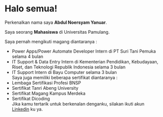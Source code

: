 # Halo semua! 

Perkenalkan nama saya **Abdul Noersyam Yanuar**.<br>

Saya seorang **Mahasiswa** di Universitas Pamulang.<br>

Saya pernah mengikuti magang diantaranya :<br>
* Power Apps/Power Automate Developer Intern di PT Suri Tani Pemuka selama 4 bulan<br>
* IT Support & Data Entry Intern di Kementerian Pendidikan, Kebudayaan, Riset, dan Teknologi Republik Indonesia selama 3 bulan<br>
* IT Support Intern di Bayu Computer selama 3 bulan<br>
Saya juga memiliki beberapa sertifikat diantaranya :<br>
* Lembaga Sertifikasi Profesi BNSP<br>
* Sertifikat Tanri Abeng University<br>
* Sertifikat Magang Kampus Merdeka<br>
* Sertifikat Dicoding<br>
Jika kamu tertarik untuk berkenalan denganku, silakan ikuti akun [Linkedin](https://www.linkedin.com/in/abdul-noersyam-10b30a174/) ku ya.
